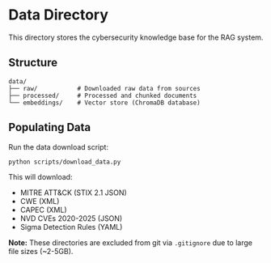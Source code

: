 # Data Directory

This directory stores the cybersecurity knowledge base for the RAG system.

## Structure

```
data/
├── raw/           # Downloaded raw data from sources
├── processed/     # Processed and chunked documents
└── embeddings/    # Vector store (ChromaDB database)
```

## Populating Data

Run the data download script:

```bash
python scripts/download_data.py
```

This will download:
- MITRE ATT&CK (STIX 2.1 JSON)
- CWE (XML)
- CAPEC (XML)
- NVD CVEs 2020-2025 (JSON)
- Sigma Detection Rules (YAML)

**Note:** These directories are excluded from git via `.gitignore` due to large file sizes (~2-5GB).
